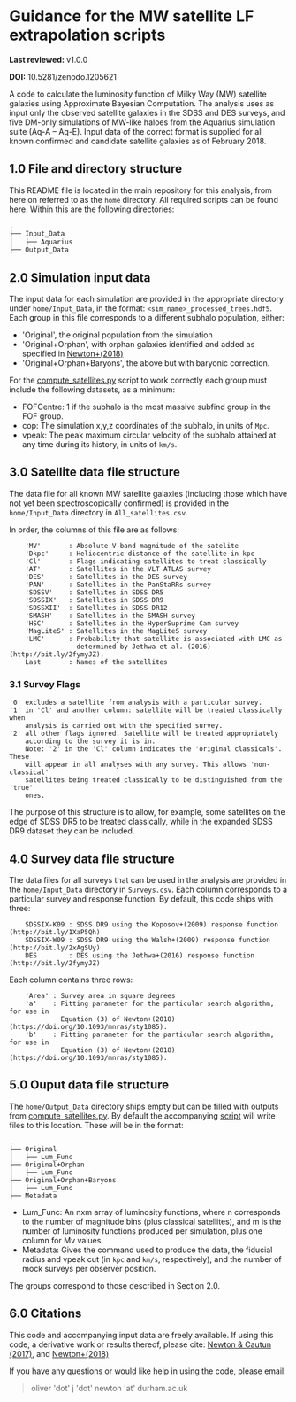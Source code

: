 # Guidance for the MW satellite LF extrapolation scripts
**Last reviewed:** v1.0.0

**DOI:** 10.5281/zenodo.1205621

A code to calculate the luminosity function of Milky Way (MW) satellite galaxies
using Approximate Bayesian Computation. The analysis uses as input only the
observed satellite galaxies in the SDSS and DES surveys, and five DM-only
simulations of MW-like haloes from the Aquarius simulation suite (Aq-A – Aq-E).
Input data of the correct format is supplied for all known confirmed and
candidate satellite galaxies as of February 2018.

## 1.0 File and directory structure
This README file is located in the main repository for this analysis, from here
on referred to as the `home` directory. All required scripts can be found here.
Within this are the following directories:
```bash
.
├── Input_Data
│   ├── Aquarius
├── Output_Data

```

## 2.0 Simulation input data
The input data for each simulation are provided in the appropriate directory
under `home/Input_Data`, in the format:
   `<sim_name>_processed_trees.hdf5`.
Each group in this file corresponds to a different subhalo population, either:
* 'Original', the original population from the simulation
* 'Original+Orphan', with orphan galaxies identified and added as specified in
    [Newton+(2018)](https://doi.org/10.1093/mnras/sty1085)
* 'Original+Orphan+Baryons', the above but with baryonic correction.

For the [compute_satellites.py](/compute_satellites.py) script to work correctly
each group must include the following datasets, as a minimum:
* FOFCentre: 1 if the subhalo is the most massive subfind group in the FOF group.
* cop: The simulation x,y,z coordinates of the subhalo, in units of `Mpc`.
* vpeak: The peak maximum circular velocity of the subhalo attained at any time
         during its history, in units of `km/s`.

## 3.0 Satellite data file structure
The data file for all known MW satellite galaxies (including those which have
not yet been spectroscopically confirmed) is provided in the `home/Input_Data`
directory in `All_satellites.csv`.

In order, the columns of this file are as follows:
```
    'MV'       : Absolute V-band magnitude of the satelite   
    'Dkpc'     : Heliocentric distance of the satellite in kpc   
    'Cl'       : Flags indicating satellites to treat classically   
    'AT'       : Satellites in the VLT ATLAS survey   
    'DES'      : Satellites in the DES survey   
    'PAN'      : Satellites in the PanStaRRs survey   
    'SDSSV'    : Satellites in SDSS DR5   
    'SDSSIX'   : Satellites in SDSS DR9   
    'SDSSXII'  : Satellites in SDSS DR12   
    'SMASH'    : Satellites in the SMASH survey   
    'HSC'      : Satellites in the HyperSuprime Cam survey   
    'MagLiteS' : Satellites in the MagLiteS survey   
    'LMC'      : Probability that satellite is associated with LMC as   
                 determined by Jethwa et al. (2016) (http://bit.ly/2fymyJZ).   
    Last       : Names of the satellites
```

### 3.1 Survey Flags
    '0' excludes a satellite from analysis with a particular survey.   
    '1' in 'Cl' and another column: satellite will be treated classically when
        analysis is carried out with the specified survey.   
    '2' all other flags ignored. Satellite will be treated appropriately
        according to the survey it is in.   
        Note: '2' in the 'Cl' column indicates the 'original classicals'. These
        will appear in all analyses with any survey. This allows 'non-classical'
        satellites being treated classically to be distinguished from the 'true'
        ones.

The purpose of this structure is to allow, for example, some satellites on the
edge of SDSS DR5 to be treated classically, while in the expanded SDSS DR9
dataset they can be included.

## 4.0 Survey data file structure
The data files for all surveys that can be used in the analysis are provided in
the `home/Input_Data` directory in `Surveys.csv`. Each column corresponds to a
particular survey and response function. By default, this code ships with three:
```
    SDSSIX-K09 : SDSS DR9 using the Koposov+(2009) response function (http://bit.ly/1XaP5Qh)
    SDSSIX-W09 : SDSS DR9 using the Walsh+(2009) response function (http://bit.ly/2xAgSUy)
    DES        : DES using the Jethwa+(2016) response function (http://bit.ly/2fymyJZ)
```

Each column contains three rows:
```
    'Area' : Survey area in square degrees
    'a'    : Fitting parameter for the particular search algorithm, for use in
             Equation (3) of Newton+(2018) (https://doi.org/10.1093/mnras/sty1085).
    'b'    : Fitting parameter for the particular search algorithm, for use in
             Equation (3) of Newton+(2018) (https://doi.org/10.1093/mnras/sty1085).
```

## 5.0 Ouput data file structure
The `home/Output_Data` directory ships empty but can be filled with outputs from
[compute_satellites.py](/compute_satellites.py). By default the accompanying
[script](/script_compute_satellites.py) will write files to this location. These
will be in the format:
```
.
├── Original
│   ├── Lum_Func
├── Original+Orphan
│   ├── Lum_Func
├── Original+Orphan+Baryons
│   ├── Lum_Func
├── Metadata
```
* Lum_Func: An nxm array of luminosity functions, where n corresponds to the
number of magnitude bins (plus classical satellites), and m is the number of
luminosity functions produced per simulation, plus one column for Mv values.
* Metadata: Gives the command used to produce the data, the fiducial radius and
vpeak cut (in `kpc` and `km/s`, respectively), and the number of mock surveys
per observer position.

The groups correspond to those described in Section 2.0.

## 6.0 Citations
This code and accompanying input data are freely available. If using this code,
a derivative work or results thereof, please cite:
[Newton & Cautun (2017)](https://doi.org/10.5281/zenodo.1205621), and
[Newton+(2018)](https://doi.org/10.1093/mnras/sty1085)

If you have any questions or would like help in using the code, please email:
> oliver 'dot' j 'dot' newton 'at' durham.ac.uk

